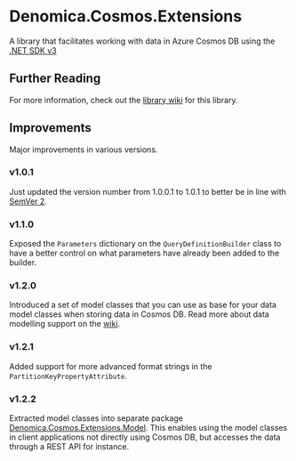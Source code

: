 ﻿# Denomica.Cosmos.Extensions

A library that facilitates working with data in Azure Cosmos DB using the [.NET SDK v3](https://docs.microsoft.com/azure/cosmos-db/sql/sql-api-sdk-dotnet-standard)

## Further Reading

For more information, check out the [library wiki](https://github.com/Denomica/Denomica.Cosmos.Extensions/wiki) for this library.

## Improvements

Major improvements in various versions.

### v1.0.1

Just updated the version number from 1.0.0.1 to 1.0.1 to better be in line with [SemVer 2](https://semver.org/).

### v1.1.0

Exposed the `Parameters` dictionary on the `QueryDefinitionBuilder` class to have a better control on what parameters have already been added to the builder.

### v1.2.0

Introduced a set of model classes that you can use as base for your data model classes when storing data in Cosmos DB. Read more about data modelling support on the [wiki](https://github.com/Denomica/Denomica.Cosmos.Extensions/wiki/Data-Modelling).

### v1.2.1

Added support for more advanced format strings in the `PartitionKeyPropertyAttribute`.

### v1.2.2

Extracted model classes into separate package [Denomica.Cosmos.Extensions.Model](https://www.nuget.org/packages/Denomica.Cosmos.Extensions.Model). This enables using the model classes in client applications not directly using Cosmos DB, but accesses the data through a REST API for instance.
